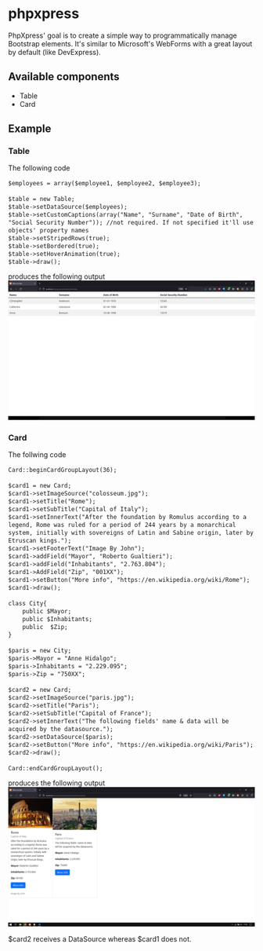 # phpxpress

PhpXpress' goal is to create a simple way to programmatically manage Bootstrap elements. 
It's similar to Microsoft's WebForms with a great layout by default (like DevExpress).

## Available components
* Table
* Card

## Example

### Table

The following code
```
$employees = array($employee1, $employee2, $employee3);

$table = new Table;
$table->setDataSource($employees);
$table->setCustomCaptions(array("Name", "Surname", "Date of Birth", "Social Security Number")); //not required. If not specified it'll use objects' property names
$table->setStripedRows(true);
$table->setBordered(true);
$table->setHoverAnimation(true);
$table->draw();
```

produces the following output
<img src="/phpxpress/examples/demoTable.jpg" alt="Demo">


### Card

The follwing code
```
Card::beginCardGroupLayout(36);

$card1 = new Card;
$card1->setImageSource("colosseum.jpg");
$card1->setTitle("Rome");
$card1->setSubTitle("Capital of Italy");
$card1->setInnerText("After the foundation by Romulus according to a legend, Rome was ruled for a period of 244 years by a monarchical system, initially with sovereigns of Latin and Sabine origin, later by Etruscan kings.");
$card1->setFooterText("Image By John");
$card1->addField("Mayor", "Roberto Gualtieri");
$card1->addField("Inhabitants", "2.763.804");
$card1->AddField("Zip", "001XX");
$card1->setButton("More info", "https://en.wikipedia.org/wiki/Rome");
$card1->draw();

class City{
	public $Mayor;
    public $Inhabitants;
    public  $Zip;
}

$paris = new City;
$paris->Mayor = "Anne Hidalgo";
$paris->Inhabitants = "2.229.095";
$paris->Zip = "750XX";

$card2 = new Card;
$card2->setImageSource("paris.jpg");
$card2->setTitle("Paris");
$card2->setSubTitle("Capital of France");
$card2->setInnerText("The following fields' name & data will be acquired by the datasource.");
$card2->setDataSource($paris);
$card2->setButton("More info", "https://en.wikipedia.org/wiki/Paris");
$card2->draw();

Card::endCardGroupLayout();
```

produces the following output
<img src="/phpxpress/examples/card.jpg" alt="Demo">

$card2 receives a DataSource whereas $card1 does not.

